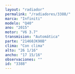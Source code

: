 ```yaml
---
layout: "radiador"
permalink: "/radiadores/3388/"
marca: "Infiniti"
modelo: "Q40"
ano: "2015"
motor: "V6 3.7"
transmision: "Automática"
parte: "21460JK90B"
clima: "Con clima"
alto: "26 1/16"
ancho: "17 15/16"
observaciones: ""
id: "3388"
---
```


